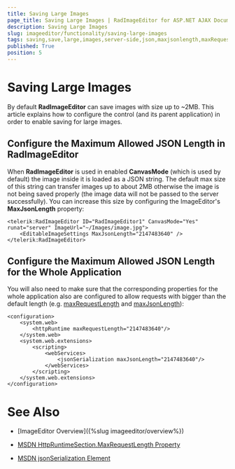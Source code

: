 ```yaml
---
title: Saving Large Images
page_title: Saving Large Images | RadImageEditor for ASP.NET AJAX Documentation
description: Saving Large Images
slug: imageeditor/functionality/saving-large-images
tags: saving,save,large,images,server-side,json,maxjsonlength,maxRequestLength
published: True
position: 5
---
```


# Saving Large Images

By default **RadImageEditor** can save images with size up to ~2MB. This article explains how to configure the control (and its parent application) in order to enable saving for large images.


## Configure the Maximum Allowed JSON Length in RadImageEditor

When **RadImageEditor** is used in enabled **CanvasMode** (which is used by default) the image inside it is loaded as a JSON string. The default max size of this string can transfer images up to about 2MB otherwise the image is not being saved properly (the image data will not be passed to the server successfully). You can increase this size by configuring the ImageEditor's **MaxJsonLength** property:

````ASP.NET
<telerik:RadImageEditor ID="RadImageEditor1" CanvasMode="Yes" runat="server" ImageUrl="~/Images/image.jpg">
    <EditableImageSettings MaxJsonLength="2147483640" />
</telerik:RadImageEditor>
````

## Configure the Maximum Allowed JSON Length for the Whole Application

You will also need to make sure that the corresponding properties for the whole application also are configured to allow requests with bigger than the default length (e.g. [maxRequestLength](https://msdn.microsoft.com/en-us/library/system.web.configuration.httpruntimesection.maxrequestlength%28v=vs.110%29.aspx) and [maxJsonLength](https://msdn.microsoft.com/en-us/library/vstudio/bb513882%28v=vs.100%29.aspx)):

````ASP.NET
<configuration>
    <system.web>
        <httpRuntime maxRequestLength="2147483640"/>
    </system.web>
    <system.web.extensions>
        <scripting>
            <webServices>
                <jsonSerialization maxJsonLength="2147483640"/>
            </webServices>
        </scripting>
    </system.web.extensions>
</configuration>
````

# See Also

 * [ImageEditor Overview]({%slug imageeditor/overview%})

 * [MSDN HttpRuntimeSection.MaxRequestLength Property](https://msdn.microsoft.com/en-us/library/system.web.configuration.httpruntimesection.maxrequestlength%28v=vs.110%29.aspx)

 * [MSDN jsonSerialization Element](https://msdn.microsoft.com/en-us/library/vstudio/bb513882%28v=vs.100%29.aspx)
